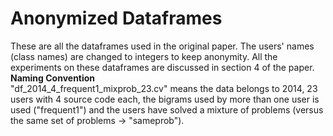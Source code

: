 # Anonymized Dataframes
These are all the dataframes used in the original paper. The users' names (class names) are changed to integers to keep anonymity. 
All the experiments on these dataframes are discussed in section 4 of the paper.<br >
**Naming Convention** <br >
"df_2014_4_frequent1_mixprob_23.cv" means the data belongs to 2014, 23 users with 4 source code each, the bigrams used by more than one user is used ("frequent1") and the users have solved a mixture of problems (versus the same set of problems -> "sameprob"). 

